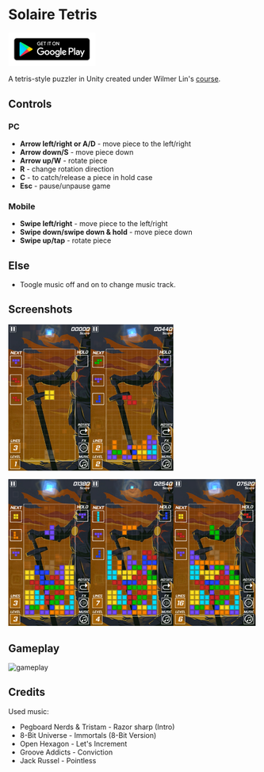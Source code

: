 # Solaire Tetris

<a href="https://play.google.com/store/apps/details?id=com.lateinit.apps.solairetetris"><img border="0" alt="Solaire Tetrix" src="Docs/Images/google-play-badge.png" width="35%" height="35%"></a>

A tetris-style puzzler in Unity created under Wilmer Lin's [course](https://www.udemy.com/course/make-a-tetris-style-puzzler-in-unity/).

## Controls

### PC

- **Arrow left/right or A/D** - move piece to the left/right
- **Arrow down/S** - move piece down
- **Arrow up/W** - rotate piece
- **R** - change rotation direction
- **C** - to catch/release a piece in hold case
- **Esc** - pause/unpause game

### Mobile

- **Swipe left/right** - move piece to the left/right
- **Swipe down/swipe down & hold** - move piece down
- **Swipe up/tap** - rotate piece

## Else

- Toogle music off and on to change music track.

## Screenshots

<img src="Docs/Images/Screenshot_1.png" width="33%"><img src="Docs/Images/Screenshot_2.png" width="33%">

<img src="Docs/Images/Screenshot_3.png" width="33%"><img src="Docs/Images/Screenshot_4.png" width="33%"><img src="Docs/Images/Screenshot_5.png" width="33%">

## Gameplay

![gameplay](Docs/Images/gameplay.gif)

## Credits

Used music:

- Pegboard Nerds & Tristam - Razor sharp (Intro)
- 8-Bit Universe - Immortals (8-Bit Version)
- Open Hexagon - Let's Increment
- Groove Addicts - Conviction
- Jack Russel - Pointless
